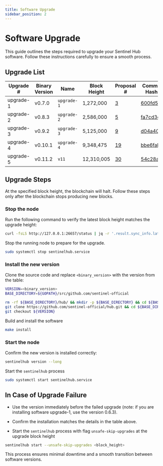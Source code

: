 ```yaml
---
title: Software Upgrade
sidebar_position: 2
---
```


# Software Upgrade

This guide outlines the steps required to upgrade your Sentinel Hub software. Follow these instructions carefully to ensure a smooth process.

## Upgrade List

| **Upgrade #**     | **Binary Version**  | **Name**         | **Block Height** | **Proposal #**                                          | **Commit Hash** |
|---------------|---------|--------------|--------------|-----------------------------------------------------|-------------|
| upgrade-1     | v0.7.0  | `upgrade-1`    | 1,272,000    | [3](https://www.mintscan.io/sentinel/proposals/3)   | [600fd5f](https://github.com/sentinel-official/hub/commit/600fd5f8b71f60332656b826df2e3fa3bc6c5e5e) |
| upgrade-2     | v0.8.3  | `upgrade-2`    | 2,586,000    | [5](https://www.mintscan.io/sentinel/proposals/5)   | [fa7cd3c](https://github.com/sentinel-official/hub/commit/fa7cd3c7d5f427308d8a837a18b951482ce5c9e2) |
| upgrade-3     | v0.9.2  | `upgrade-3`    | 5,125,000    | [9](https://www.mintscan.io/sentinel/proposals/9)   | [d04a400](https://github.com/sentinel-official/hub/commit/d04a4004600c9d19e326f61a13fcef853616e3ed) |
| upgrade-4     | v0.10.1 | `upgrade-4`    | 9,348,475    | [19](https://www.mintscan.io/sentinel/proposals/19) | [bbe6fab](https://github.com/sentinel-official/hub/commit/bbe6fab51c81863551a69aeb4977ec4c19fcd60a) |
| upgrade-5     | v0.11.2 | `v11`          | 12,310,005   | [30](https://www.mintscan.io/sentinel/proposals/30) | [54c28ae](https://github.com/sentinel-official/hub/commit/54c28ae02786b62b25303759da761e5ce1226029) |


## Upgrade Steps

At the specified block height, the blockchain will halt. Follow these steps only after the blockchain stops producing new blocks.

### Stop the node

Run the following command to verify the latest block height matches the upgrade height:

```bash
curl -fsLS http://127.0.0.1:26657/status | jq -r '.result.sync_info.latest_block_height'
```

Stop the running node to prepare for the upgrade.

```bash
sudo systemctl stop sentinelhub.service
```

### Install the new version

Clone the source code and replace `<binary_version>` with the version from the table:

```bash
VERSION=<binary_version>
BASE_DIRECTORY=${GOPATH}/src/github.com/sentinel-official

rm -rf ${BASE_DIRECTORY}/hub/ && mkdir -p ${BASE_DIRECTORY} && cd ${BASE_DIRECTORY}/ && \
git clone https://github.com/sentinel-official/hub.git && cd ${BASE_DIRECTORY}/hub/ && \
git checkout ${VERSION}
```

Build and install the software

```bash
make install
```

### Start the node

Confirm the new version is installed correctly:

```bash
sentinelhub version --long
```

Start the `sentinelhub` process

```bash
sudo systemctl start sentinelhub.service
```


## In Case of Upgrade Failure

- Use the version immediately before the failed upgrade (note: if you are installing software upgrade-1, use the version 0.6.3).

- Confirm the installation matches the details in the table above.

- Start the `sentinelhub` process with flag `unsafe-skip-upgrades` at the upgrade block height

```bash
sentinelhub start --unsafe-skip-upgrades <block_height>
```

This process ensures minimal downtime and a smooth transition between software versions.